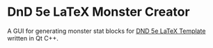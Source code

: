 # DnD 5e LaTeX Monster Creator

A GUI for generating monster stat blocks for [DND 5e LaTeX Template](https://github.com/rpgtex/DND-5e-LaTeX-Template) written in Qt C++.
